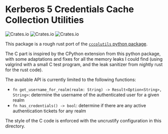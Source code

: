 # Kerberos 5 Credentials Cache Collection Utilities

![Crates.io](https://img.shields.io/crates/v/cccolutils.svg)
![Crates.io](https://img.shields.io/crates/d/cccolutils.svg)
![Crates.io](https://img.shields.io/crates/l/cccolutils.svg)

This package is a rough rust port of the
[`cccolutils` python package][cccolutils.py].

[cccolutils.py]: https://pagure.io/cccolutils

The C part is inspired by the CPython extension from this python package, with
some adaptations and fixes for all the memory leaks I could find (using valgrind
with a small C test program, and the leak sanitizer from nightly rust for the
rust code).

The available API is currently limited to the following functions:

- `fn get_username_for_realm(realm: String) -> Result<Option<String>, String>`:
  determine the username of the authenticated user for a given realm
- `fn has_credentials() -> bool`: determine if there are any active
  authentication tickets for any realm

The style of the C code is enforced with the uncrustify configuration in this
directory.

